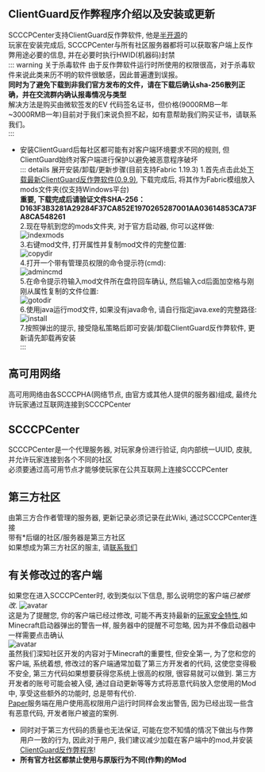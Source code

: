 ## ClientGuard反作弊程序介绍以及安装或更新
SCCCPCenter支持ClientGuard反作弊软件, 他是[半开源](https://github.com/EpsilonNetWorkGroup/ClientGuard)的  
玩家在安装完成后, SCCCPCenter与所有社区服务器都将可以获取客户端上反作弊用途必要的信息, 并在必要时执行HWID(机器码)封禁  
::: warning 关于杀毒软件
由于反作弊软件运行时所使用的权限很高，对于杀毒软件来说此类来历不明的软件很敏感，因此普遍遭到误报。  
**同时为了避免下载到非我们官方发布的文件，请在下载后确认sha-256散列正确，并在交流群内确认报毒情况与类型**  
解决方法是购买由微软签发的EV 代码签名证书，但价格(9000RMB一年~3000RMB一年)目前对于我们来说负担不起，如有意帮助我们购买证书，请联系我们。  
:::
* 安装ClientGuard后每社区都可能有对客户端环境要求不同的规则, 但ClientGuard始终对客户端进行保护以避免被恶意程序破坏  
::: details 展开安装/卸载/更新步骤(目前支持Fabric 1.19.3)
1.首先点击此处[下载最新ClientGuard反作弊软件(0.9.9)](https://gitcode.net/Dmitri233/SCCCPServerWiki/-/raw/master/docs/public/ClientGuard-0.9.9-SNAPSHOT-obf.jar), 下载完成后, 将其作为Fabric模组放入mods文件夹(仅支持Windows平台)  
**重要, 下载完成后请验证文件SHA-256：D163F3B3281A29284F37CA852E1970265287001AA03614853CA73FA8CA548261**  
2.现在导航到您的mods文件夹, 对于官方启动器, 你可以这样做:
![indexmods](https://s1.ax1x.com/2022/11/20/zMaQzT.png)  
3.右键mod文件, 打开属性并复制mod文件的完整位置:  
![copydir](https://s1.ax1x.com/2022/11/20/zMa1QU.png)  
4.打开一个带有管理员权限的命令提示符(cmd):  
![admincmd](https://s1.ax1x.com/2022/11/20/zMa3yF.png)  
5.在命令提示符输入mod文件所在盘符回车确认, 然后输入cd后面加空格与刚刚从属性复制的文件位置:  
![gotodir](https://s1.ax1x.com/2022/11/20/zMaKJ0.png)  
6.使用java运行mod文件, 如果没有java命令, 请自行指定java.exe的完整路径:  
![install](https://s1.ax1x.com/2022/11/20/zMaMWV.png)  
7.按照弹出的提示, 接受隐私策略后即可安装/卸载ClientGuard反作弊软件, 更新请先卸载再安装  
:::

## 高可用网络
高可用网络由各SCCCPHA(网络节点, 由官方或其他人提供的服务器)组成, 最终允许玩家通过互联网连接到SCCCPCenter  
## SCCCPCenter
SCCCPCenter是一个代理服务器, 对玩家身份进行验证, 向内部统一UUID, 皮肤, 并允许玩家连接到各个不同的社区  
必须要通过高可用节点才能够使玩家在公共互联网上连接SCCCPCenter  
## 第三方社区
由第三方合作者管理的服务器, 更新记录必须记录在此Wiki, 通过SCCCPCenter连接  
带有\*后缀的社区/服务器是第三方社区  
如果想成为第三方社区的服主, 请[联系我们](./contact)  

## 有关修改过的客户端
如果您在进入SCCCPCenter时, 收到类似以下信息, 那么说明您的客户端*已被修改*.
![avatar](https://s4.ax1x.com/2022/02/20/Hqb6Ts.png)  
这是为了提醒您, 你的客户端已经过修改, 可能不再支持最新的[玩家安全特性](https://help.minecraft.net/hc/en-us/articles/360052763631?ref=launcher),如Minecraft启动器弹出的警告一样, 服务器中的提醒不可忽略, 因为并不像启动器中一样需要点击确认  
![avatar](https://s4.ax1x.com/2022/02/20/HqbhlT.png)  
虽然我们深知社区开发的内容对于Minecraft的重要性, 但安全第一, 为了您和您的客户端, 系统着想, 修改过的客户端通常加载了第三方开发者的代码, 这使您变得极不安全, 第三方代码如果想要获得您系统上很高的权限, 很容易就可以做到. 第三方开发者的账号可能会被入侵, 通过自动更新等等方式将恶意代码放入您使用的Mod中, 享受这些额外的功能时, 总是带有代价.  
[Paper](https://github.com/PaperMC/Paper/blob/79dd62ae620c082646b2f376451cceb52d3b4618/patches/server/0801-Add-root-admin-user-detection.patch)服务端在用户使用高权限用户运行时同样会发出警告, 因为已经出现一些含有恶意代码, 开发者账户被盗的案例.  
  
* 同时对于第三方代码的质量也无法保证, 可能在您不知情的情况下做出与作弊用户一致的行为, 因此对于用户, 我们建议减少加载在客户端中的mod,并安装[ClientGuard反作弊程序](./scccpcenter#clientguard反作弊程序介绍以及安装或更新)! 
* **所有官方社区都禁止使用与原版行为不同(作弊)的Mod**  
